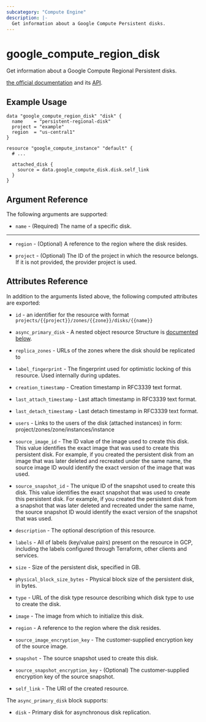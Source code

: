```yaml
---
subcategory: "Compute Engine"
description: |-
  Get information about a Google Compute Persistent disks.
---
```


# google\_compute\_region\_disk

Get information about a Google Compute Regional Persistent disks.

[the official documentation](https://cloud.google.com/compute/docs/disks) and its [API](https://cloud.google.com/compute/docs/reference/rest/v1/regionDisks).

## Example Usage

```hcl
data "google_compute_region_disk" "disk" {
  name    = "persistent-regional-disk"
  project = "example"
  region  = "us-central1"
}

resource "google_compute_instance" "default" {
  # ...
    
  attached_disk {
    source = data.google_compute_disk.disk.self_link
  }
}
```

## Argument Reference

The following arguments are supported:

* `name` - (Required) The name of a specific disk.

- - -

* `region` - (Optional) A reference to the region where the disk resides.

* `project` - (Optional) The ID of the project in which the resource belongs.
    If it is not provided, the provider project is used.

## Attributes Reference

In addition to the arguments listed above, the following computed attributes are exported:

* `id` - an identifier for the resource with format `projects/{{project}}/zones/{{zone}}/disks/{{name}}`

* `async_primary_disk` - A nested object resource Structure is [documented below](#nested_async_primary_disk).

* `replica_zones` - URLs of the zones where the disk should be replicated to

* `label_fingerprint` -
  The fingerprint used for optimistic locking of this resource.  Used
  internally during updates.

* `creation_timestamp` -
  Creation timestamp in RFC3339 text format.

* `last_attach_timestamp` -
  Last attach timestamp in RFC3339 text format.

* `last_detach_timestamp` -
  Last detach timestamp in RFC3339 text format.

* `users` -
  Links to the users of the disk (attached instances) in form:
  project/zones/zone/instances/instance

* `source_image_id` -
  The ID value of the image used to create this disk. This value
  identifies the exact image that was used to create this persistent
  disk. For example, if you created the persistent disk from an image
  that was later deleted and recreated under the same name, the source
  image ID would identify the exact version of the image that was used.

* `source_snapshot_id` -
  The unique ID of the snapshot used to create this disk. This value
  identifies the exact snapshot that was used to create this persistent
  disk. For example, if you created the persistent disk from a snapshot
  that was later deleted and recreated under the same name, the source
  snapshot ID would identify the exact version of the snapshot that was
  used.

* `description` -
  The optional description of this resource.

* `labels` - All of labels (key/value pairs) present on the resource in GCP, including the labels configured through Terraform, other clients and services.

* `size` -
  Size of the persistent disk, specified in GB.

* `physical_block_size_bytes` -
  Physical block size of the persistent disk, in bytes.

* `type` -
  URL of the disk type resource describing which disk type to use to
  create the disk.

* `image` -
  The image from which to initialize this disk.

* `region` -
  A reference to the region where the disk resides.

* `source_image_encryption_key` -
  The customer-supplied encryption key of the source image.

* `snapshot` -
  The source snapshot used to create this disk.

* `source_snapshot_encryption_key` -
  (Optional)
  The customer-supplied encryption key of the source snapshot.

* `self_link` - The URI of the created resource.

<a name="nested_async_primary_disk"></a>The `async_primary_disk` block supports:

* `disk` - Primary disk for asynchronous disk replication.